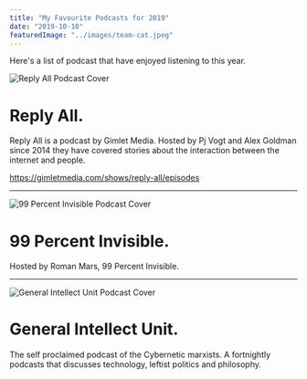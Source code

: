 ```yaml
---
title: "My Favourite Podcasts for 2019"
date: "2019-10-10"
featuredImage: "../images/team-cat.jpeg"
---
```


Here's a list of podcast that have enjoyed listening to this year.


![Reply All Podcast Cover](https://res.cloudinary.com/gimlet-media/image/upload/f_auto,q_auto:best,w_300/ymy4k0rjwou4golqinlj "Reply All Podcast")

# Reply All.
Reply All is a podcast by Gimlet Media. Hosted by Pj Vogt and Alex Goldman since 2014 they have covered stories about the interaction between the internet and people.

https://gimletmedia.com/shows/reply-all/episodes

----

![99 Percent Invisible Podcast Cover](http://static1.squarespace.com/static/57f5390f5016e1da21c4bbdf/582a29c215d5dbb8582d3d2d/582a29ceff7c50654845586b/1571322633625/headshot_99pi.png?format=1500w "99 Percent Invisible Podcast")
# 99 Percent Invisible.
Hosted by Roman Mars, 99 Percent Invisible.

----

![General Intellect Unit Podcast Cover](https://pbcdn1.podbean.com/imglogo/ep-logo/pbblog2159830/GIU_math_2.png "General Intellect Unit Podcast")
# General Intellect Unit.
The self proclaimed podcast of the Cybernetic marxists. A fortnightly podcasts that discusses technology, leftist politics and philosophy.
